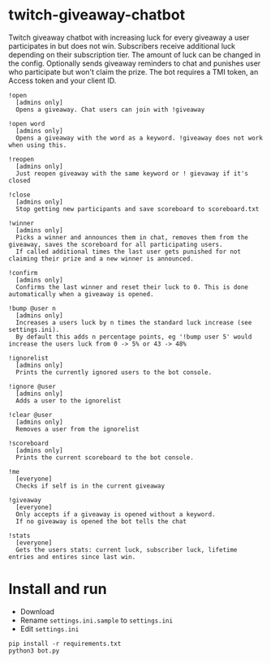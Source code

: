 # twitch-giveaway-chatbot
Twitch giveaway chatbot with increasing luck for every giveaway a user participates in but does not win.
Subscribers receive additional luck depending on their subscription tier. The amount of luck can be changed in the config.
Optionally sends giveaway reminders to chat and punishes user who participate but won't claim the prize.
The bot requires a TMI token, an Access token and your client ID.

```
!open 
  [admins only]
  Opens a giveaway. Chat users can join with !giveaway
 
!open word
  [admins only]
  Opens a giveaway with the word as a keyword. !giveaway does not work when using this.

!reopen 
  [admins only]
  Just reopen giveaway with the same keyword or ! gievaway if it's closed 

!close 
  [admins only]
  Stop getting new participants and save scoreboard to scoreboard.txt

!winner 
  [admins only]
  Picks a winner and announces them in chat, removes them from the giveaway, saves the scoreboard for all participating users.
  If called additional times the last user gets punished for not claiming their prize and a new winner is announced.

!confirm
  [admins only]
  Confirms the last winner and reset their luck to 0. This is done automatically when a giveaway is opened.

!bump @user n
  [admins only]
  Increases a users luck by n times the standard luck increase (see settings.ini).
  By default this adds n percentage points, eg '!bump user 5' would increase the users luck from 0 -> 5% or 43 -> 48%
  
!ignorelist
  [admins only]
  Prints the currently ignored users to the bot console.
  
!ignore @user
  [admins only]
  Adds a user to the ignorelist
  
!clear @user
  [admins only]
  Removes a user from the ignorelist
  
!scoreboard
  [admins only]
  Prints the current scoreboard to the bot console.

!me
  [everyone]
  Checks if self is in the current giveaway

!giveaway 
  [everyone]
  Only accepts if a giveaway is opened without a keyword.
  If no giveaway is opened the bot tells the chat

!stats
  [everyone]
  Gets the users stats: current luck, subscriber luck, lifetime entries and entires since last win.
```

# Install and run

* Download
* Rename `settings.ini.sample` to `settings.ini`
* Edit `settings.ini`

```
pip install -r requirements.txt
python3 bot.py
```
